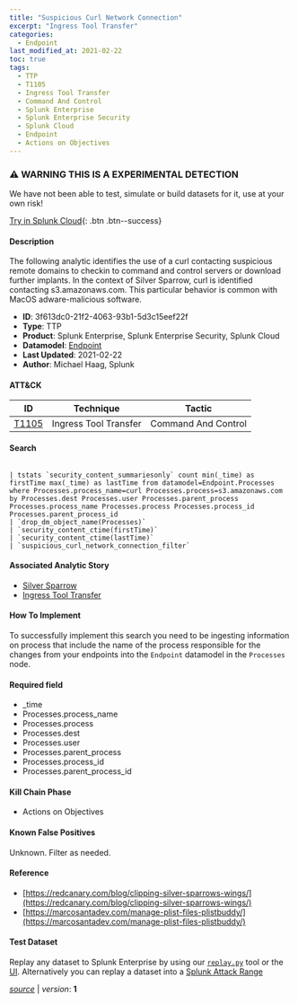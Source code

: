 ```yaml
---
title: "Suspicious Curl Network Connection"
excerpt: "Ingress Tool Transfer"
categories:
  - Endpoint
last_modified_at: 2021-02-22
toc: true
tags:
  - TTP
  - T1105
  - Ingress Tool Transfer
  - Command And Control
  - Splunk Enterprise
  - Splunk Enterprise Security
  - Splunk Cloud
  - Endpoint
  - Actions on Objectives
---
```


### ⚠️ WARNING THIS IS A EXPERIMENTAL DETECTION
We have not been able to test, simulate or build datasets for it, use at your own risk!


[Try in Splunk Cloud](#https://www.splunk.com/en_us/software/splunk-cloud-platform.html){: .btn .btn--success}

#### Description

The following analytic identifies the use of a curl contacting suspicious remote domains to checkin to command and control servers or download further implants. In the context of Silver Sparrow, curl is identified contacting s3.amazonaws.com. This particular behavior is common with MacOS adware-malicious software.

- **ID**: 3f613dc0-21f2-4063-93b1-5d3c15eef22f
- **Type**: TTP
- **Product**: Splunk Enterprise, Splunk Enterprise Security, Splunk Cloud
- **Datamodel**: [Endpoint](https://docs.splunk.com/Documentation/CIM/latest/User/Endpoint)
- **Last Updated**: 2021-02-22
- **Author**: Michael Haag, Splunk


#### ATT&CK

| ID          | Technique   | Tactic       |
| ----------- | ----------- |--------------|
| [T1105](https://attack.mitre.org/techniques/T1105/) | Ingress Tool Transfer | Command And Control |


#### Search

```

| tstats `security_content_summariesonly` count min(_time) as firstTime max(_time) as lastTime from datamodel=Endpoint.Processes where Processes.process_name=curl Processes.process=s3.amazonaws.com by Processes.dest Processes.user Processes.parent_process Processes.process_name Processes.process Processes.process_id Processes.parent_process_id 
| `drop_dm_object_name(Processes)` 
| `security_content_ctime(firstTime)`
| `security_content_ctime(lastTime)` 
| `suspicious_curl_network_connection_filter`
```

#### Associated Analytic Story
* [Silver Sparrow](/stories/silver_sparrow)
* [Ingress Tool Transfer](/stories/ingress_tool_transfer)


#### How To Implement
To successfully implement this search you need to be ingesting information on process that include the name of the process responsible for the changes from your endpoints into the `Endpoint` datamodel in the `Processes` node.

#### Required field
* _time
* Processes.process_name
* Processes.process
* Processes.dest
* Processes.user
* Processes.parent_process
* Processes.process_id
* Processes.parent_process_id


#### Kill Chain Phase
* Actions on Objectives


#### Known False Positives
Unknown. Filter as needed.




#### Reference

* [https://redcanary.com/blog/clipping-silver-sparrows-wings/](https://redcanary.com/blog/clipping-silver-sparrows-wings/)
* [https://marcosantadev.com/manage-plist-files-plistbuddy/](https://marcosantadev.com/manage-plist-files-plistbuddy/)



#### Test Dataset
Replay any dataset to Splunk Enterprise by using our [`replay.py`](https://github.com/splunk/attack_data#using-replaypy) tool or the [UI](https://github.com/splunk/attack_data#using-ui).
Alternatively you can replay a dataset into a [Splunk Attack Range](https://github.com/splunk/attack_range#replay-dumps-into-attack-range-splunk-server)




[*source*](https://github.com/splunk/security_content/tree/develop/detections/experimental/endpoint/suspicious_curl_network_connection.yml) \| *version*: **1**